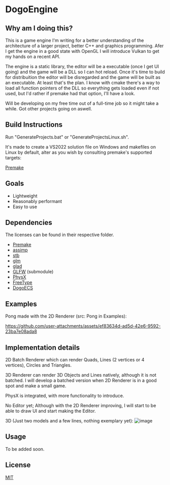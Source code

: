 # DogoEngine
## Why am I doing this?

This is a game engine I'm writing for a better understanding of the architecture of a larger project, better C++ and graphics programming.
Afer I get the engine in a good state with OpenGL I will introduce Vulkan to get my hands on a recent API.

The engine is a static library, the editor will be a executable (once I get UI going) and the game will be a DLL so I can hot reload. Once it's time to build for distribuition the editor will be disregarded and the game will be built as an executable. At least that's the plan.
I know with cmake there's a way to load all function pointers of the DLL so everything gets loaded even if not used, but I'd rather if premake had that option, I'll have a look.

Will be developing on my free time out of a full-time job so it might take a while. Got other projects going on aswell.


## Build Instructions
Run "GenerateProjects.bat" or "GenerateProjectsLinux.sh".

It's made to create a VS2022 solution file on Windows and makefiles on Linux by default, alter as you wish by consulting premake's supported targets:

[Premake](https://premake.github.io/docs/using-premake)

## Goals
- Lightweight
- Reasonably performant
- Easy to use

## Dependencies
The licenses can be found in their respective folder.
- [Premake](https://premake.github.io/)
- [assimp](https://github.com/assimp/assimp)
- [stb](https://github.com/nothings/stb)
- [glm](https://github.com/icaven/glm)
- [glad](https://github.com/Dav1dde/glad)
- [GLFW](https://github.com/glfw/glfw) (submodule)
- [PhysX](https://github.com/NVIDIA-Omniverse/PhysX)
- [FreeType](https://freetype.org/)
- [DogoECS](https://github.com/dogopequi/DogoECS)

## Examples
Pong made with the 2D Renderer (src: Pong in Examples):

https://github.com/user-attachments/assets/ef83634d-ad5d-42e6-9592-23ba7e08ada8

## Implementation details

2D Batch Renderer which can render Quads, Lines (2 vertices or 4 vertices), Circles and Triangles.

3D Renderer can render 3D Objects and Lines natively, although it is not batched. I will develop a batched version when 2D Renderer is in a good spot and make a small game.

PhysX is integrated, with more functionality to introduce.

No Editor yet; Although with the 2D Renderer improving, I will start to be able to draw UI and start making the Editor.

3D (Just two models and a few lines, nothing exemplary yet):
![image](https://github.com/user-attachments/assets/2ed5c1ed-5513-444a-b491-f7ce831189d3)

## Usage
To be added soon.

## License

[MIT](https://choosealicense.com/licenses/mit/)
